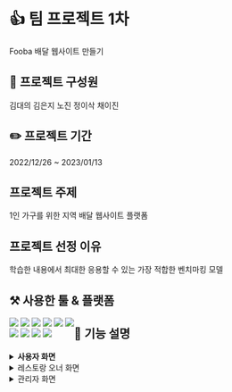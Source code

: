 # :+1:  팀 프로젝트 1차 
Fooba 배달 웹사이트 만들기


## :runner: 프로젝트 구성원 
김대의 김은지 노진 정이삭 채이진


## :pencil2: 프로젝트 기간 
2022/12/26 ~ 2023/01/13


## 프로젝트 주제 
1인 가구를 위한 지역 배달 웹사이트 플랫폼


## 프로젝트 선정 이유 
학습한 내용에서 최대한 응용할 수 있는 가장 적합한 벤치마킹 모델


## ⚒️ 사용한 툴 & 플랫폼
<div style="float:left">
  <img src="https://img.shields.io/badge/Oracle-F80000?style=flat&logo=Oracle&logoColor=white"/> 
  <img src="https://img.shields.io/badge/JavaScript-F7DF1E?style=flat&logo=JavaScript&logoColor=white"/>
  <img src="https://img.shields.io/badge/HTML5-E34F26?style=flat&logo=HTML5&logoColor=white"/>
  <img src="https://img.shields.io/badge/CSS3-1572B6?style=flat&logo=CSS3&logoColor=white"/>
  <img src="https://img.shields.io/badge/MySQL-4479A1?style=flat&logo=MySQL&logoColor=white"/> 
  <img src="https://img.shields.io/badge/JQuery-0769AD?style=flat&logo=JQuery&logoColor=white"/><br>
  <img src="https://img.shields.io/badge/Eclipse IDE-2C2255?style=flat&logo=Eclipse IDE&logoColor=white"/>
  <img src="https://img.shields.io/badge/Visual Studio Code-007ACC?style=flat&logo=Visual Studio Code&logoColor=white"/>
  <img src="https://img.shields.io/badge/Apache Tomcat-F8DC75?style=flat&logo=Apache Tomcat&logoColor=white"/>
  <img src="https://img.shields.io/badge/GitHub-181717?style=flat&logo=GitHub&logoColor=white"/>
</div>


## 📌 기능 설명
<details>
<summary style="font-weight:bold">사용자 화면</summary>
<div markdown="1">
  
+ **가게 검색**
    - 해쉬 / 메뉴 / 카테고리 별 검색
  <img width="500px" src="https://user-images.githubusercontent.com/115220828/221533614-c15ff458-5aa1-4c95-9831-91cdb3c98bdf.png">

+ **메뉴 확인 및  주문하기**
    - 옵션 추가 카트 담기
    - 가게 정보 확인 및 리뷰 확인
    - 배송지 변경 및 배달 옵션 선택
  <img width="500px" src="https://user-images.githubusercontent.com/115220828/221534036-a501b5ab-6007-42cd-ac6a-fcd77cc6ec7e.png">

+ **마이페이지**
    - 주문 내역 상세 확인 및 리뷰 작성!
    - 회원정보 수정 및 탈퇴 

+ **Q&A 확인**
  
  

</div>
</details>

<details>
<summary>레스토랑 오너 화면</summary>
<div markdown="1">
  
+ **주문 관리**
    - 주문 현황 확인

+ **리뷰 관리**
    - 리뷰 댓글 관리 
      (전체답변 / 미답변) 확인 

+ **메뉴 관리**
    - 메뉴 수정 및 삭제
  <img width="500px" src="https://user-images.githubusercontent.com/115220828/221534448-8105c753-1ff4-487b-828a-9435823bbafb.png">

+ **정보 관리 / 수정**
   <img width="500px" src="https://user-images.githubusercontent.com/115220828/221534658-928dadcc-10a1-430e-9905-343f9b90bb5c.png">

</details>

<details>
<summary>관리자 화면 </summary>
<div markdown="1">
  
+ **입점 가게 관리**

    - 가게 정보확인 
    - 가입 현황 / 입점 승인 및 거부

+ **주문내역 관리** 
    - 주문 내역 확인
    - 주문 상태 변경

+ **회원 관리**
    - 회원 정보 확인
    
+ **Q&A 관리**
    - Q&A 등록 및 삭제 

</div>
</details>



